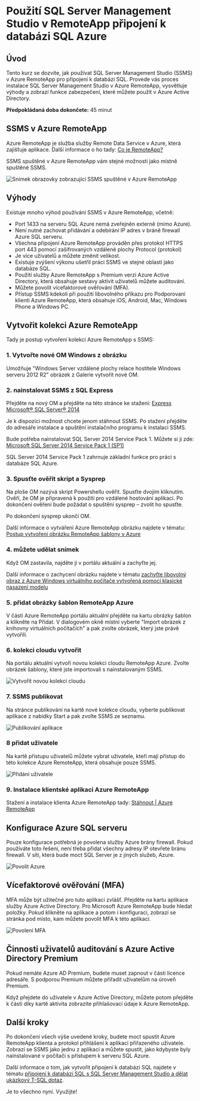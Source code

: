<properties
    pageTitle="Připojení k databázi SQL pomocí SQL Server Management Studio v Azure RemoteApp | Microsoft Azure"
    description="Pomocí tohoto kurzu se dozvíte, jak můžete SQL Server Management Studio v Azure RemoteApp u zabezpečení a výkonu při připojení k databázi SQL"
    services="sql-database"
    documentationCenter=""
    authors="adhurwit"
    manager="jhubbard"/>

<tags
    ms.service="sql-database"
    ms.workload="data"
    ms.tgt_pltfrm="na"
    ms.devlang="na"
    ms.topic="article"
    ms.date="07/05/2016"
    ms.author="adhurwit"/>

# <a name="use-sql-server-management-studio-in-azure-remoteapp-to-connect-to-sql-database"></a>Použití SQL Server Management Studio v RemoteApp připojení k databázi SQL Azure

## <a name="introduction"></a>Úvod  
Tento kurz se dozvíte, jak používat SQL Server Management Studio (SSMS) v Azure RemoteApp pro připojení k databázi SQL. Provede vás proces instalace SQL Server Management Studio v Azure RemoteApp, vysvětluje výhody a zobrazí funkce zabezpečení, které můžete použít v Azure Active Directory.

**Předpokládaná doba dokončete:** 45 minut

## <a name="ssms-in-azure-remoteapp"></a>SSMS v Azure RemoteApp

Azure RemoteApp je služba služby Remote Data Service v Azure, která zajišťuje aplikace. Další informace o ho tady: [Co je RemoteApp?](../remoteapp/remoteapp-whatis.md)

SSMS spuštěné v Azure RemoteApp vám stejné možnosti jako místně spuštěné SSMS.

![Snímek obrazovky zobrazující SSMS spuštěné v Azure RemoteApp][1]



## <a name="benefits"></a>Výhody

Existuje mnoho výhod používání SSMS v Azure RemoteApp, včetně:

- Port 1433 na serveru SQL Azure nemá zveřejněn externě (mimo Azure).
- Není nutné zachovat přidávání a odebírání IP adres v bráně firewall Azure SQL serveru.
- Všechna připojení Azure RemoteApp prováděn přes protokol HTTPS port 443 pomocí zašifrovaných vzdálené plochy Protocol (protokol)
- Je více uživatelů a můžete změnit velikost.
- Existuje zvýšení výkonu ušetřil práci SSMS ve stejné oblasti jako databáze SQL.
- Použití služby Azure RemoteApp s Premium verzi Azure Active Directory, která obsahuje sestavy aktivit uživatelů můžete auditování.
- Můžete povolit vícefaktorové ověřování (MFA).
- Přístup SSMS kdekoli při použití libovolného příkazu pro Podporovaní klienti Azure RemoteApp, která obsahuje iOS, Android, Mac, Windows Phone a Windows PC.


## <a name="create-the-azure-remoteapp-collection"></a>Vytvořit kolekci Azure RemoteApp

Tady je postup vytvoření kolekci Azure RemoteApp s SSMS:


### <a name="1-create-a-new-windows-vm-from-image"></a>1. Vytvořte nové OM Windows z obrázku
Umožňuje "Windows Server vzdálené plochy relace hostitele Windows serveru 2012 R2" obrázek z Galerie vytvořit nové OM.


### <a name="2-install-ssms-from-sql-express"></a>2. nainstalovat SSMS z SQL Express

Přejděte na nový OM a přejděte na této stránce ke stažení: [Express Microsoft® SQL Server® 2014](https://www.microsoft.com/en-us/download/details.aspx?id=42299)

Je k dispozici možnost chcete jenom stáhnout SSMS. Po stažení přejděte do adresáře instalace a spuštění instalačního programu k instalaci SSMS.

Bude potřeba nainstalovat SQL Server 2014 Service Pack 1. Můžete si ji zde: [Microsoft SQL Server 2014 Service Pack 1 (SP1)](https://www.microsoft.com/en-us/download/details.aspx?id=46694)

SQL Server 2014 Service Pack 1 zahrnuje základní funkce pro práci s databáze SQL Azure.


### <a name="3-run-validate-script-and-sysprep"></a>3. Spusťte ověřit skript a Sysprep

Na ploše OM nazývá skript Powershellu ověřit. Spusťte dvojím kliknutím. Ověří, že OM je připravená k použití pro vzdálené hostování aplikací. Po dokončení ověření bude požádat o spuštění sysprep – zvolit ho spusťte.

Po dokončení sysprep ukončí OM.

Další informace o vytváření Azure RemoteApp obrázku najdete v tématu: [Postup vytvoření obrázku RemoteApp šablony v Azure](http://blogs.msdn.com/b/rds/archive/2015/03/17/how-to-create-a-remoteapp-template-image-in-azure.aspx)


### <a name="4-capture-image"></a>4. můžete udělat snímek

Když OM zastavila, najděte ji v portálu aktuální a zachyťte jej.

Další informace o zachycení obrázku najdete v tématu [zachyťte libovolný obraz z Azure Windows virtuálního počítače vytvořená pomocí klasické nasazení modelu](../virtual-machines/virtual-machines-windows-classic-capture-image.md)


### <a name="5-add-to-azure-remoteapp-template-images"></a>5. přidat obrázky šablon RemoteApp Azure

V části Azure RemoteApp portálu aktuální přejděte na kartu obrázky šablon a klikněte na Přidat. V dialogovém okně místní vyberte "Import obrázek z knihovny virtuálních počítačích" a pak zvolte obrázek, který jste právě vytvořili.



### <a name="6-create-cloud-collection"></a>6. kolekci cloudu vytvořit

Na portálu aktuální vytvoří novou kolekci cloudu RemoteApp Azure. Zvolte obrázek šablony, které jste importovali s nainstalovaným SSMS.

![Vytvořit novou kolekci cloudu][2]


### <a name="7-publish-ssms"></a>7. SSMS publikovat

Na stránce publikování na kartě nové kolekce cloudu, vyberte publikovat aplikace z nabídky Start a pak zvolte SSMS ze seznamu.

![Publikování aplikace][5]

### <a name="8-add-users"></a>8 přidat uživatele

Na kartě přístupu uživatelů můžete vybrat uživatele, kteří mají přístup do této kolekce Azure RemoteApp, která obsahuje pouze SSMS.

![Přidání uživatele][6]


### <a name="9-install-the-azure-remoteapp-client-application"></a>9. Instalace klientské aplikaci Azure RemoteApp

Stažení a instalace klienta Azure RemoteApp tady: [Stáhnout | Azure RemoteApp](https://www.remoteapp.windowsazure.com/en/clients.aspx)



## <a name="configure-azure-sql-server"></a>Konfigurace Azure SQL serveru

Pouze konfigurace potřebná je povolena služby Azure brány firewall. Pokud používáte toto řešení, není třeba přidat všechny adresy IP otevřete bránu firewall. V síti, která bude moct SQL Server je z jiných služeb, Azure.


![Povolit Azure][4]



## <a name="multi-factor-authentication-mfa"></a>Vícefaktorové ověřování (MFA)

MFA může být užitečné pro tuto aplikaci zvlášť. Přejděte na kartu aplikace služby Azure Active Directory. Pro Microsoft Azure RemoteApp bude hledat položky. Pokud klikněte na aplikace a potom i konfiguraci, zobrazí se stránka pod místo, kam můžete povolit MFA k této aplikaci.

![Povolení MFA][3]



## <a name="audit-user-activity-with-azure-active-directory-premium"></a>Činnosti uživatelů auditování s Azure Active Directory Premium

Pokud nemáte Azure AD Premium, budete muset zapnout v části licence adresáře. S podporou Premium můžete přiřadit uživatelům na úroveň Premium.

Když přejdete do uživatele v Azure Active Directory, můžete potom přejděte k části díky kartě aktivita zobrazíte přihlašovací údaje k Azure RemoteApp.



## <a name="next-steps"></a>Další kroky

Po dokončení všech výše uvedené kroky, budete moct spustit Azure RemoteApp klienta a protokol přihlášení k aplikaci přiřazeného uživatele. Zobrazí se SSMS jako jednu z aplikací a můžete spustit, jako kdybyste byly nainstalované v počítači s přístupem k serveru SQL Azure.

Další informace o tom, jak vytvořit připojení k databázi SQL najdete v tématu [připojení k databázi SQL s SQL Server Management Studio a dělat ukázkový T-SQL dotaz](sql-database-connect-query-ssms.md).


Je to všechno nyní. Využijte!



<!--Image references-->
[1]: ./media/sql-database-ssms-remoteapp/ssms.png
[2]: ./media/sql-database-ssms-remoteapp/newcloudcollection.png
[3]: ./media/sql-database-ssms-remoteapp/mfa.png
[4]: ./media/sql-database-ssms-remoteapp/allowazure.png
[5]: ./media/sql-database-ssms-remoteapp/publish.png
[6]: ./media/sql-database-ssms-remoteapp/user.png
